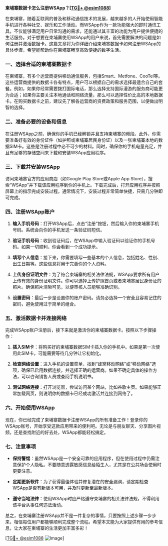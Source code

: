 **柬埔寨数据卡怎么注册WSApp？[[TG💪+ @esim1088](https://t.me/s/esim1088)]**

在柬埔寨，随着互联网的普及和移动通信技术的发展，越来越多的人开始使用智能手机进行各种社交、娱乐和工作活动。而WSApp作为一款功能强大的即时通讯工具，不仅能够满足用户日常沟通的需求，还能通过其丰富的功能为用户提供便捷的生活服务。对于想要在柬埔寨使用WSApp的用户来说，首先需要解决的问题是如何注册并激活数据卡。这篇文章将为你详细介绍柬埔寨数据卡如何注册WSApp的具体步骤，希望能帮助你在柬埔寨畅享高效便捷的数字生活。

### **一、选择合适的柬埔寨数据卡**

在柬埔寨，有多个运营商提供移动通信服务，包括Smart、Metfone、CooTel等。这些运营商提供的数据卡各有特点，用户可以根据自己的需求选择最适合自己的套餐。例如，如果你经常需要拨打国际电话，那么选择支持国际漫游的服务商可能更为合适；如果你主要关注本地通话和网络流量，那么可以选择性价比高的本地数据卡。在购买数据卡之前，建议先了解各运营商的资费政策和服务范围，以便做出明智的选择。

### **二、准备必要的设备和信息**

在注册WSApp之前，确保你的手机已经解锁并且支持柬埔寨的频段。此外，你需要准备好有效的身份证件（如护照或柬埔寨居民身份证）以及一张柬埔寨本地的数据SIM卡。这些是注册过程中必不可少的材料。同时，确保你的手机电量充足，并且有足够的存储空间来下载和安装WSApp应用程序。

### **三、下载并安装WSApp**

访问柬埔寨官方的应用商店（如Google Play Store或Apple App Store），搜索“WSApp”并下载该应用程序到你的手机上。下载完成后，打开应用程序并按照屏幕上的指示完成安装过程。通常情况下，安装过程非常简单快捷，只需几分钟即可完成。

### **四、注册WSApp账户**

1. **输入手机号码**：打开WSApp后，点击“注册”按钮，然后输入你的柬埔寨手机号码。系统会向你的手机发送一条验证码短信。
   
2. **验证手机号码**：收到验证码后，在WSApp中输入验证码以验证你的手机号码。如果一切顺利，你会看到一个成功提示。

3. **填写个人信息**：接下来，你需要填写一些基本的个人信息，包括姓名、性别、出生日期等。这些信息将用于完善你的个人资料。

4. **上传身份证明文件**：为了符合柬埔寨的相关法律法规，WSApp要求所有用户上传有效的身份证明文件。你可以选择上传护照首页或者柬埔寨居民身份证的照片。确保照片清晰可见，以便审核人员能够准确识别。

5. **设置密码**：最后一步是设置你的账户密码。请务必选择一个安全且容易记住的密码，避免使用过于简单的组合。

### **五、激活数据卡并连接网络**

完成WSApp账户注册后，接下来就是激活你的柬埔寨数据卡。按照以下步骤操作：

1. **插入SIM卡**：将购买好的柬埔寨数据SIM卡插入你的手机中。如果是第一次使用此SIM卡，可能需要等待几分钟让它初始化。

2. **检查网络设置**：进入手机的设置菜单，找到“蜂窝移动网络”或“移动网络”选项，确保已启用数据连接，并选择正确的运营商。如果不确定具体的操作方法，可以咨询销售人员或查阅手机说明书。

3. **测试网络连接**：打开浏览器，尝试访问某个网站，比如谷歌主页。如果能够正常加载网页，则说明你的数据卡已经成功激活并连接到网络了。

### **六、开始使用WSApp**

现在，你已经完成了柬埔寨数据卡注册WSApp的所有准备工作！登录你的WSApp账号，开始享受这款应用带来的便利吧。无论是与朋友聊天、分享图片视频，还是查找附近的好去处，WSApp都能轻松搞定。

### **七、注意事项**

- **保持警惕**：虽然WSApp是一个安全可靠的应用程序，但在使用过程中仍需注意保护个人隐私。不要随意透露敏感信息给陌生人，尤其是在公共场合使用时更要注意。
  
- **定期更新软件**：为了获得最佳体验并修复潜在的安全漏洞，请定期检查WSApp是否有新版本可用，并及时更新至最新版本。

- **遵守当地法律**：使用WSApp时应严格遵守柬埔寨的相关法律法规，不得利用该平台从事任何违法活动。

总之，在柬埔寨注册WSApp并不是一件复杂的事情，只要按照上述步骤一步步来，相信每位用户都能够顺利完成整个流程。希望本文能为大家提供有用的参考信息，让大家在柬埔寨的生活更加丰富多彩！

[[TG💪+ @esim1088](https://t.me/s/esim1088) ![Image](https://i.postimg.cc/4NQfJmqS/Snipaste-2025-05-13-00-14-12.png)]